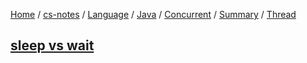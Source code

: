 [Home](https://mengxianbin.github.io) /
[cs-notes](https://mengxianbin.github.io/cs-notes/site) /
[Language](https://mengxianbin.github.io/cs-notes/site/Language) /
[Java](https://mengxianbin.github.io/cs-notes/site/Language/Java) /
[Concurrent](https://mengxianbin.github.io/cs-notes/site/Language/Java/Concurrent) /
[Summary](https://mengxianbin.github.io/cs-notes/site/Language/Java/Concurrent/Summary) /
[Thread](https://mengxianbin.github.io/cs-notes/site/Language/Java/Concurrent/Summary/Thread)

## [sleep vs wait](https://mengxianbin.github.io/cs-notes/site/Language/Java/Concurrent/Summary/Thread/sleep%20vs%20wait)
